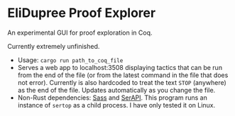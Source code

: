 # EliDupree Proof Explorer

An experimental GUI for proof exploration in Coq.

Currently extremely unfinished.

- Usage: `cargo run path_to_coq_file`
- Serves a web app to localhost:3508 displaying tactics that can be run from the end of the file (or from the latest command in the file that does not error). Currently is also hardcoded to treat the text `STOP` (anywhere) as the end of the file. Updates automatically as you change the file.
- Non-Rust dependencies: [Sass](https://sass-lang.com/) and [SerAPI](https://github.com/ejgallego/coq-serapi/). This program runs an instance of `sertop` as a child process. I have only tested it on Linux.
